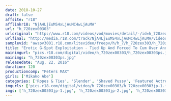 ```yaml
---
date: 2018-10-27
draft: false
affsite: "r18"
afflinkr18: "NjA4LjEuMS4xLjAuMC4wLjAuMA"
url: "h_720zex00303"
urloriginal: "http://www.r18.com/videos/vod/movies/detail/-/id=h_720zex00303"
urlfinal: "http://media.r18.com/track/NjA4LjEuMS4xLjAuMC4wLjAuMA/videos/vod/movies/detail/-/id=h_720zex00303"
samplevid: "awspv3001.r18.com/litevideo/freepv/h/h_7/h_720zex303/h_720zex303_dmb_w.mp4"
title: "Erotic G-Spot Exploitation - Tied Up And Forced To Cum Over And Over With An Aphrodisiac - Creampie Oil Massage Parlor Mikako Abe"
mainimgurl: "pics.r18.com/digital/video/h_720zex00303/h_720zex00303ps.jpg"
mainimgs: "h_720zex00303ps.jpg"
releasedate: "Aug. 22, 2016"
duration: 120
productioncomp: "Peters MAX"
girls: ['Mikako Abe']
categories: ['Ropes & Ties', 'Slender', 'Shaved Pussy', 'Featured Actress', 'Massage Parlor', 'Creampie', 'Substance Use', 'Hi-Def']
imgurls: ['pics.r18.com/digital/video/h_720zex00303/h_720zex00303jp-1.jpg', 'pics.r18.com/digital/video/h_720zex00303/h_720zex00303jp-2.jpg', 'pics.r18.com/digital/video/h_720zex00303/h_720zex00303jp-3.jpg', 'pics.r18.com/digital/video/h_720zex00303/h_720zex00303jp-4.jpg', 'pics.r18.com/digital/video/h_720zex00303/h_720zex00303jp-5.jpg', 'pics.r18.com/digital/video/h_720zex00303/h_720zex00303jp-6.jpg', 'pics.r18.com/digital/video/h_720zex00303/h_720zex00303jp-7.jpg', 'pics.r18.com/digital/video/h_720zex00303/h_720zex00303jp-8.jpg', 'pics.r18.com/digital/video/h_720zex00303/h_720zex00303jp-9.jpg', 'pics.r18.com/digital/video/h_720zex00303/h_720zex00303jp-10.jpg', 'pics.r18.com/digital/video/h_720zex00303/h_720zex00303jp-11.jpg', 'pics.r18.com/digital/video/h_720zex00303/h_720zex00303jp-12.jpg', 'pics.r18.com/digital/video/h_720zex00303/h_720zex00303jp-13.jpg', 'pics.r18.com/digital/video/h_720zex00303/h_720zex00303jp-14.jpg', 'pics.r18.com/digital/video/h_720zex00303/h_720zex00303jp-15.jpg', 'pics.r18.com/digital/video/h_720zex00303/h_720zex00303jp-16.jpg', 'pics.r18.com/digital/video/h_720zex00303/h_720zex00303jp-17.jpg', 'pics.r18.com/digital/video/h_720zex00303/h_720zex00303jp-18.jpg', 'pics.r18.com/digital/video/h_720zex00303/h_720zex00303jp-19.jpg', 'pics.r18.com/digital/video/h_720zex00303/h_720zex00303jp-20.jpg']
imgs: ['h_720zex00303jp-1.jpg', 'h_720zex00303jp-2.jpg', 'h_720zex00303jp-3.jpg', 'h_720zex00303jp-4.jpg', 'h_720zex00303jp-5.jpg', 'h_720zex00303jp-6.jpg', 'h_720zex00303jp-7.jpg', 'h_720zex00303jp-8.jpg', 'h_720zex00303jp-9.jpg', 'h_720zex00303jp-10.jpg', 'h_720zex00303jp-11.jpg', 'h_720zex00303jp-12.jpg', 'h_720zex00303jp-13.jpg', 'h_720zex00303jp-14.jpg', 'h_720zex00303jp-15.jpg', 'h_720zex00303jp-16.jpg', 'h_720zex00303jp-17.jpg', 'h_720zex00303jp-18.jpg', 'h_720zex00303jp-19.jpg', 'h_720zex00303jp-20.jpg']
---
```

